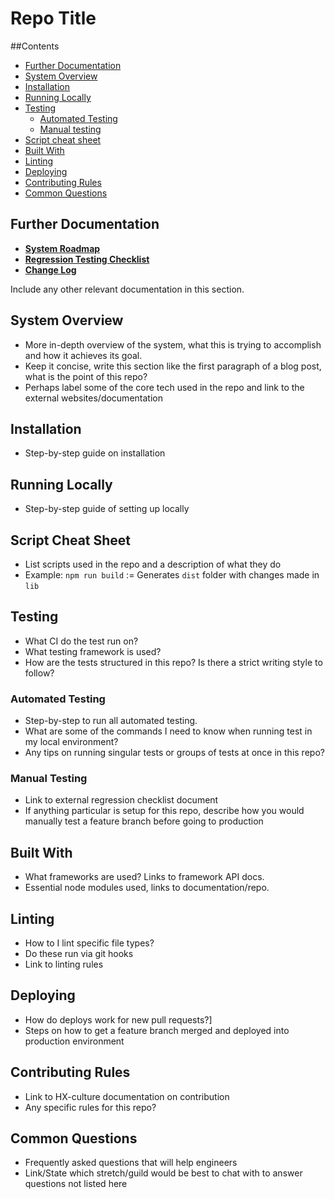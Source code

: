 # Repo Title

<!-- Not all of these are essential but keep this in mind for the repo you are using
![Build badge]() ![Test Coverage]() ![npm package]() -->

<!--Short sentence on what the repo does-->

##Contents
* [Further Documentation](#further-documentation)
* [System Overview](#system-overview)
* [Installation](#installation)
* [Running Locally](#running-locally)
* [Testing](#testing)
	* [Automated Testing](#automated)
	* [Manual testing](#manual)
* [Script cheat sheet](#cheat-sheet)
* [Built With](#built-with)
* [Linting](#linting)
* [Deploying](#deploying)
* [Contributing Rules](#contributing-rules)
* [Common Questions](#common-questions)

## Further Documentation

<!-- Examples of some documentation to link from the readme -->
* **[System Roadmap]()**
* **[Regression Testing Checklist]()**
* **[Change Log]()**

Include any other relevant documentation in this section.

## System Overview

* More in-depth overview of the system, what this is trying to accomplish and how it achieves its goal.
* Keep it concise, write this section like the first paragraph of a blog post, what is the point of this repo?
* Perhaps label some of the core tech used in the repo and link to the external websites/documentation

## Installation

* Step-by-step guide on installation

## Running Locally

* Step-by-step guide of setting up locally

## Script Cheat Sheet

* List scripts used in the repo and a description of what they do
* Example: `npm run build` := Generates `dist` folder with changes made in `lib`

## Testing

* What CI do the test run on?
* What testing framework is used?
* How are the tests structured in this repo? Is there a strict writing style to follow?

### Automated Testing

* Step-by-step to run all automated testing.
* What are some of the commands I need to know when running test in my local environment?
* Any tips on running singular tests or groups of tests at once in this repo?

### Manual Testing

* Link to external regression checklist document
* If anything particular is setup for this repo, describe how you would manually test a feature branch before going to production

## Built With

* What frameworks are used? Links to framework API docs.
* Essential node modules used, links to documentation/repo.

## Linting

* How to I lint specific file types?
* Do these run via git hooks
* Link to linting rules

## Deploying

* How do deploys work for new pull requests?]
* Steps on how to get a feature branch merged and deployed into production environment

## Contributing Rules

* Link to HX-culture documentation on contribution
* Any specific rules for this repo?

## Common Questions

* Frequently asked questions that will help engineers
* Link/State which stretch/guild would be best to chat with to answer questions not listed here
